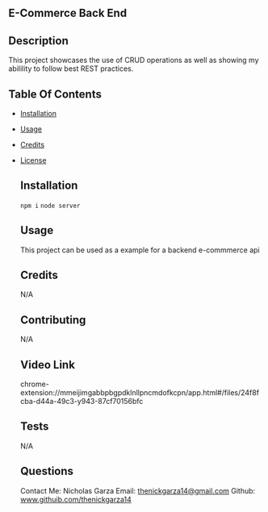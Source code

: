 ## E-Commerce Back End
## Description 
    
  This project showcases the use of CRUD operations as well as showing my abilility to follow best REST practices.

  ## Table Of Contents
* [Installation](#installation)
* [Usage](#usage)
* [Credits](#credits)
* [License](#license)
  
  ## Installation 
    
     ```npm i```
     ```node server```
  
  ## Usage 
    
    This project can be used as a example for a backend e-commmerce api
  
  ## Credits 
    
    N/A
  
  ## Contributing 
    
    N/A

  ## Video Link

    chrome-extension://mmeijimgabbpbgpdklnllpncmdofkcpn/app.html#/files/24f8fcba-d44a-49c3-y943-87cf70156bfc  
  
  ## Tests 
    
    N/A

  ## Questions 

  Contact Me: Nicholas Garza
  Email: thenickgarza14@gmail.com
  Github: www.githuib.com/thenickgarza14
